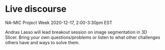 # Live discourse

NA-MIC Project Week 2020-12-17, 2:00-3:30pm EST

Andras Lasso will lead breakout session on image segmentation in 3D Slicer. Bring your own questions/problems or listen to what other challenges others have and ways to solve them.
